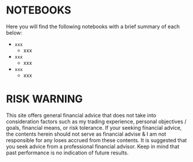 # NOTEBOOKS
Here you will find the following notebooks with a brief summary of each below:
  * `xxx`
    * xxx
  * `xxx`
    * xxx
  * `xxx`
    * xxx

# RISK WARNING
This site offers general financial advice that does not take into consideration factors such as my trading experience, personal objectives / goals, financial means, or risk tolerance. If your seeking financial advice, the contents herein should not serve as financial advise & I am not responsible for any loses accrued from these contents. It is suggested that you seek advice from a professional financial advisor. Keep in mind that past performance is no indication of future results.

